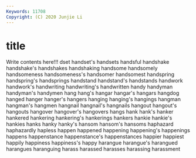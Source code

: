 ```yaml
---
Keywords: 11708
Copyright: (C) 2020 Junjie Li
---
```


# title

Write contents here!!!
dset 
handset's 
handsets 
handsful 
handshake 
handshake's
handshakes 
handshaking 
handsome 
handsomely 
handsomeness 
handsomeness's 
handsomer 
handsomest 
handspring 
handspring's
handsprings 
handstand 
handstand's 
handstands 
handwork 
handwork's 
handwriting 
handwriting's 
handwritten 
handy
handyman 
handyman's 
handymen 
hang 
hang's 
hangar 
hangar's 
hangars 
hangdog 
hanged
hanger 
hanger's 
hangers 
hanging 
hanging's 
hangings 
hangman 
hangman's 
hangmen 
hangnail
hangnail's 
hangnails 
hangout 
hangout's 
hangouts 
hangover 
hangover's 
hangovers 
hangs 
hank
hank's 
hanker 
hankered 
hankering 
hankering's 
hankerings 
hankers 
hankie 
hankie's 
hankies
hanks 
hanky 
hanky's 
hansom 
hansom's 
hansoms 
haphazard 
haphazardly 
hapless 
happen
happened 
happening 
happening's 
happenings 
happens 
happenstance 
happenstance's 
happenstances 
happier 
happiest
happily 
happiness 
happiness's 
happy 
harangue 
harangue's 
harangued 
harangues 
haranguing 
harass
harassed 
harasses 
harassing 
harassment 
